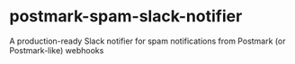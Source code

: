 # postmark-spam-slack-notifier
A production-ready Slack notifier for spam notifications from Postmark (or Postmark-like) webhooks
